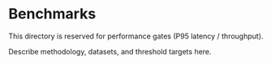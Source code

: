 # Benchmarks

This directory is reserved for performance gates (P95 latency / throughput).

Describe methodology, datasets, and threshold targets here.

